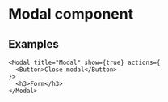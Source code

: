 # Modal component

## Examples

```
<Modal title="Modal" show={true} actions={
  <Button>Close modal</Button>
}>
  <h3>Form</h3>
</Modal>
```